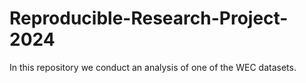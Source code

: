 # Reproducible-Research-Project-2024
In this repository we conduct an analysis of one of the WEC datasets.
